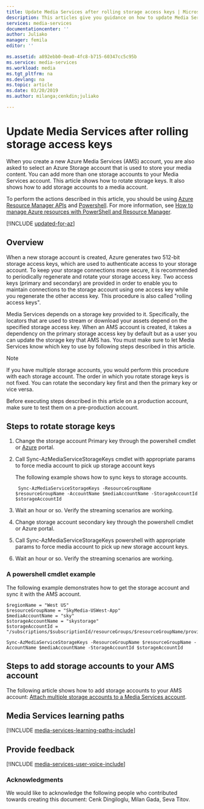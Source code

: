 ```yaml
---
title: Update Media Services after rolling storage access keys | Microsoft Docs
description: This articles give you guidance on how to update Media Services after rolling storage access keys.
services: media-services
documentationcenter: ''
author: Juliako
manager: femila
editor: ''

ms.assetid: a892ebb0-0ea0-4fc8-b715-60347cc5c95b
ms.service: media-services
ms.workload: media
ms.tgt_pltfrm: na
ms.devlang: na
ms.topic: article
ms.date: 03/20/2019
ms.author: milanga;cenkdin;juliako

---
```

# Update Media Services after rolling storage access keys 

When you create a new Azure Media Services (AMS) account, you are also asked to select an Azure Storage account that is used to store your media content. You can add more than one storage accounts to your Media Services account. This article shows how to rotate storage keys. It also shows how to add storage accounts to a media account. 

To perform the actions described in this article, you should be using [Azure Resource Manager APIs](/rest/api/media/operations/azure-media-services-rest-api-reference) and [Powershell](https://docs.microsoft.com/powershell/module/az.media).  For more information, see [How to manage Azure resources with PowerShell and Resource Manager](../../azure-resource-manager/manage-resource-groups-powershell.md).

[!INCLUDE [updated-for-az](../../../includes/updated-for-az.md)]

## Overview

When a new storage account is created, Azure generates two 512-bit storage access keys, which are used to authenticate access to your storage account. To keep your storage connections more secure, it is recommended to periodically regenerate and rotate your storage access key. Two access keys (primary and secondary) are provided in order to enable you to maintain connections to the storage account using one access key while you regenerate the other access key. This procedure is also called "rolling access keys".

Media Services depends on a storage key provided to it. Specifically, the locators that are used to stream or download your assets depend on the specified storage access key. When an AMS account is created, it takes a dependency on the primary storage access key by default but as a user you can update the storage key that AMS has. You must make sure to let Media Services know which key to use by following steps described in this article.  

>[!NOTE]
> If you have multiple storage accounts, you would perform this procedure with each storage account. The order in which you rotate storage keys is not fixed. You can rotate the secondary key first and then the primary key or vice versa.
>
> Before executing steps described in this article on a production account, make sure to test them on a pre-production account.
>

## Steps to rotate storage keys 
 
 1. Change the storage account Primary key through the powershell cmdlet or [Azure](https://portal.azure.com/) portal.
 2. Call Sync-AzMediaServiceStorageKeys cmdlet with appropriate params to force media account to pick up storage account keys
 
    The following example shows how to sync keys to storage accounts.
  
         Sync-AzMediaServiceStorageKeys -ResourceGroupName $resourceGroupName -AccountName $mediaAccountName -StorageAccountId $storageAccountId
  
 3. Wait an hour or so. Verify the streaming scenarios are working.
 4. Change storage account secondary key through the powershell cmdlet or Azure portal.
 5. Call Sync-AzMediaServiceStorageKeys powershell with appropriate params to force media account to pick up new storage account keys. 
 6. Wait an hour or so. Verify the streaming scenarios are working.
 
### A powershell cmdlet example 

The following example demonstrates how to get the storage account and sync it with the AMS account.

	$regionName = "West US"
	$resourceGroupName = "SkyMedia-USWest-App"
	$mediaAccountName = "sky"
	$storageAccountName = "skystorage"
	$storageAccountId = "/subscriptions/$subscriptionId/resourceGroups/$resourceGroupName/providers/Microsoft.Storage/storageAccounts/$storageAccountName"

	Sync-AzMediaServiceStorageKeys -ResourceGroupName $resourceGroupName -AccountName $mediaAccountName -StorageAccountId $storageAccountId

 
## Steps to add storage accounts to your AMS account

The following article shows how to add storage accounts to your AMS account: [Attach multiple storage accounts to a Media Services account](meda-services-managing-multiple-storage-accounts.md).

## Media Services learning paths
[!INCLUDE [media-services-learning-paths-include](../../../includes/media-services-learning-paths-include.md)]

## Provide feedback
[!INCLUDE [media-services-user-voice-include](../../../includes/media-services-user-voice-include.md)]

### Acknowledgments
We would like to acknowledge the following people who contributed towards creating this document: Cenk Dingiloglu, Milan Gada, Seva Titov.
